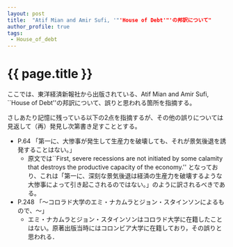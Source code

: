 ```yaml
---
layout: post
title:  "Atif Mian and Amir Sufi, '"'House of Debt'"'の邦訳について"
author_profile: true
tags: 
 - House_of_debt
---
```


<h1>{{ page.title }}</h1>
ここでは、東洋経済新報社から出版されている、Atif Mian and Amir Sufi, ``House of Debt''の邦訳について、誤りと思われる箇所を指摘する。

さしあたり記憶に残っている以下の2点を指摘するが、その他の誤りについては見返して（再）発見し次第書き足すこととする。

* P.64 「第一に、大惨事が発生して生産力を破壊しても、それが景気後退を誘発することはない。」
  * 原文では``First, severe recessions are not initiated by some calamity that destroys the productive capacity of the economy.'' となっており、これは「第一に、深刻な景気後退は経済の生産力を破壊するような大惨事によって引き起こされるのではない。」のように訳されるべきである。
* P.248 「〜コロラド大学のエミ・ナカムラとジョン・スタインソンによるもので、〜」
  * エミ・ナカムラとジョン・スタインソンはコロラド大学に在籍したことはない。原著出版当時にはコロンビア大学に在籍しており，その誤りと思われる．




